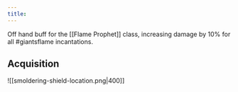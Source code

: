```yaml
---
title:
---
```

Off hand buff for the [[Flame Prophet]] class, increasing damage by 10% for all #giantsflame incantations.
## Acquisition
![[smoldering-shield-location.png|400]]
